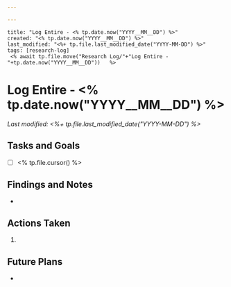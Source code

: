 ```yaml
---

---
```

```
title: "Log Entire - <% tp.date.now("YYYY__MM__DD") %>"
created: "<% tp.date.now("YYYY__MM__DD") %>"
last_modified: "<%+ tp.file.last_modified_date("YYYY-MM-DD") %>"
tags: [research-log]
 <% await tp.file.move("Research Log/"+"Log Entire -"+tp.date.now("YYYY__MM__DD"))   %>
```



# Log Entire - <% tp.date.now("YYYY__MM__DD") %>  
_Last modified: <%+ tp.file.last_modified_date("YYYY-MM-DD") %>_

## Tasks and Goals
- [ ] <% tp.file.cursor() %>

## Findings and Notes
- 

## Actions Taken
1. 

## Future Plans
- 
